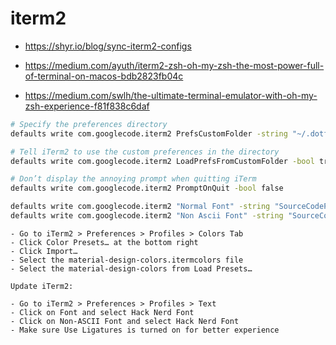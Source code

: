 # iterm2

- https://shyr.io/blog/sync-iterm2-configs
- https://medium.com/ayuth/iterm2-zsh-oh-my-zsh-the-most-power-full-of-terminal-on-macos-bdb2823fb04c

- https://medium.com/swlh/the-ultimate-terminal-emulator-with-oh-my-zsh-experience-f81f838c6daf


```bash
# Specify the preferences directory
defaults write com.googlecode.iterm2 PrefsCustomFolder -string "~/.dotfiles/iTerm/settings"

# Tell iTerm2 to use the custom preferences in the directory
defaults write com.googlecode.iterm2 LoadPrefsFromCustomFolder -bool true
```


```bash
# Don’t display the annoying prompt when quitting iTerm
defaults write com.googlecode.iterm2 PromptOnQuit -bool false
```



```bash
defaults write com.googlecode.iterm2 "Normal Font" -string "SourceCodePro-Regular"
defaults write com.googlecode.iterm2 "Non Ascii Font" -string "SourceCodePro-Regular"
```




```
- Go to iTerm2 > Preferences > Profiles > Colors Tab
- Click Color Presets… at the bottom right
- Click Import…
- Select the material-design-colors.itermcolors file
- Select the material-design-colors from Load Presets…
```

```
Update iTerm2:

- Go to iTerm2 > Preferences > Profiles > Text
- Click on Font and select Hack Nerd Font
- Click on Non-ASCII Font and select Hack Nerd Font
- Make sure Use Ligatures is turned on for better experience


 ```